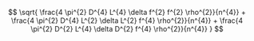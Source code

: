 $$
\sqrt{ \frac{4 \pi^{2} D^{4} L^{4} \delta f^{2} f^{2} \rho^{2}}{n^{4}} + \frac{4 \pi^{2} D^{4} L^{2} \delta L^{2} f^{4} \rho^{2}}{n^{4}} + \frac{4 \pi^{2} D^{2} L^{4} \delta D^{2} f^{4} \rho^{2}}{n^{4}} }
$$